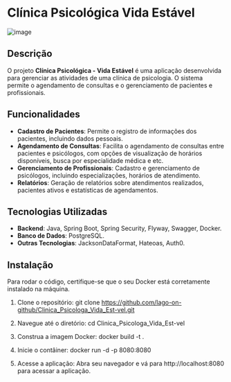 # Clínica Psicológica Vida Estável
![image](https://github.com/user-attachments/assets/7f150f33-5b1f-4741-b80c-359a6dac7cce)


## Descrição

O projeto **Clínica Psicológica - Vida Estável** é uma aplicação desenvolvida para gerenciar as atividades de uma clínica de psicologia. O sistema permite o agendamento de consultas e o gerenciamento de pacientes e profissionais.

## Funcionalidades

- **Cadastro de Pacientes**: Permite o registro de informações dos pacientes, incluindo dados pessoais.
- **Agendamento de Consultas**: Facilita o agendamento de consultas entre pacientes e psicólogos, com opções de visualização de horários disponíveis, busca por especialidade médica e etc.
- **Gerenciamento de Profissionais**: Cadastro e gerenciamento de psicólogos, incluindo especializações, horários de atendimento.
- **Relatórios**: Geração de relatórios sobre atendimentos realizados, pacientes ativos e estatísticas de agendamentos.

## Tecnologias Utilizadas

- **Backend**: Java, Spring Boot, Spring Security, Flyway, Swagger, Docker.
- **Banco de Dados**: PostgreSQL.
- **Outras Tecnologias**: JacksonDataFormat, Hateoas, Auth0.

## Instalação

Para rodar o código, certifique-se que o seu Docker está corretamente instalado na máquina.
1.  Clone o repositório: 
git clone https://github.com/Iago-on-github/Clinica_Psicologa_Vida_Est-vel.git

2. Navegue até o diretório:
cd Clinica_Psicologa_Vida_Est-vel

3. Construa a imagem Docker:
docker build -t <nome-da-imagem> .

4. Inicie o contâiner:
docker run -d -p 8080:8080 <nome-da-imagem>

5. Acesse a aplicação:
Abra seu navegador e vá para http://localhost:8080 para acessar a aplicação.
